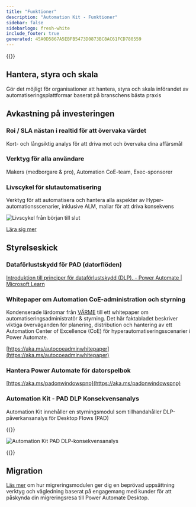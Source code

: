```yaml
---
title: "Funktioner"
description: "Automation Kit - Funktioner"
sidebar: false
sidebarlogo: fresh-white
include_footer: true
generated: 45A0D5867A5EBFB5473D0873BC8AC61FCD780559
---
```


{{<toc>}}

## Hantera, styra och skala

Gör det möjligt för organisationer att hantera, styra och skala införandet av automatiseringsplattformar baserat på branschens bästa praxis

## Avkastning på investeringen

### Roi / SLA nästan i realtid för att övervaka värdet

Kort- och långsiktig analys för att driva mot och övervaka dina affärsmål

### Verktyg för alla användare

Makers (medborgare & pro), Automation CoE-team, Exec-sponsorer

### Livscykel för slutautomatisering

Verktyg för att automatisera och hantera alla aspekter av Hyper-automationsscenarier, inklusive ALM, mallar för att driva konsekvens

![Livscykel från början till slut](/images/illustrations/end-to-end.png)

[Lära sig mer](https://learn.microsoft.com/power-automate/guidance/automation-kit/overview/automation-coe-strategy#automation-lifecycle)

## Styrelseskick

### Dataförlustskydd för PAD (datorflöden)

[Introduktion till principer för dataförlustskydd (DLP). - Power Automate | Microsoft Learn](https://learn.microsoft.com/power-automate/prevent-data-loss#data-loss-prevention-for-desktop-flows-preview)

### Whitepaper om Automation CoE-administration och styrning

Kondenserade lärdomar från [VÄRME](https://learn.microsoft.com/power-platform/guidance/automation-coe/heat) till ett whitepaper om automatiseringsadministratör & styrning. Det här faktabladet beskriver viktiga överväganden för planering, distribution och hantering av ett Automation Center of Excellence (CoE) för hyperautomatiseringsscenarier i Power Automate. 

[https://aka.ms/autocoeadminwhitepaper](https://aka.ms/autocoeadminwhitepaper)

### Hantera Power Automate för datorspelbok

[https://aka.ms/padonwindowspnp](https://aka.ms/padonwindowspnp)

### Automation Kit - PAD DLP Konsekvensanalys

Automation Kit innehåller en styrningsmodul som tillhandahåller DLP-påverkansanalys för Desktop Flows (PAD)

{{<border>}}

![Automation Kit PAD DLP-konsekvensanalys](/images/pad-dlp-impact.png)

{{</border>}}




## Migration

[Läs mer](/sv/migration) om hur migreringsmodulen ger dig en beprövad uppsättning verktyg och vägledning baserat på engagemang med kunder för att påskynda din migreringsresa till Power Automate Desktop.

